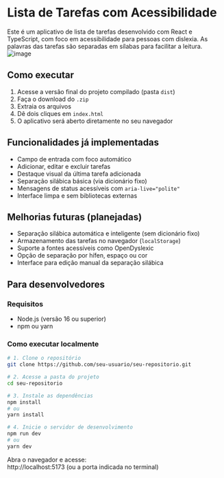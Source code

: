 # Lista de Tarefas com Acessibilidade

Este é um aplicativo de lista de tarefas desenvolvido com React e TypeScript, com foco em acessibilidade para pessoas com dislexia. As palavras das tarefas são separadas em sílabas para facilitar a leitura.
![image](https://github.com/user-attachments/assets/415b30f4-fea6-4d85-a86f-c200052d4ba1)

## Como executar 

1. Acesse a versão final do projeto compilado (pasta `dist`)
2. Faça o download do `.zip`
3. Extraia os arquivos
4. Dê dois cliques em `index.html`
5. O aplicativo será aberto diretamente no seu navegador

## Funcionalidades já implementadas

- Campo de entrada com foco automático
- Adicionar, editar e excluir tarefas
- Destaque visual da última tarefa adicionada
- Separação silábica básica (via dicionário fixo)
- Mensagens de status acessíveis com `aria-live="polite"`
- Interface limpa e sem bibliotecas externas

## Melhorias futuras (planejadas)

- Separação silábica automática e inteligente (sem dicionário fixo)
- Armazenamento das tarefas no navegador (`localStorage`)
- Suporte a fontes acessíveis como OpenDyslexic
- Opção de separação por hífen, espaço ou cor
- Interface para edição manual da separação silábica

## Para desenvolvedores

### Requisitos

- Node.js (versão 16 ou superior)
- npm ou yarn

### Como executar localmente

```bash
# 1. Clone o repositório
git clone https://github.com/seu-usuario/seu-repositorio.git

# 2. Acesse a pasta do projeto
cd seu-repositorio

# 3. Instale as dependências
npm install
# ou
yarn install

# 4. Inicie o servidor de desenvolvimento
npm run dev
# ou
yarn dev
```

Abra o navegador e acesse:  
http://localhost:5173 (ou a porta indicada no terminal)
